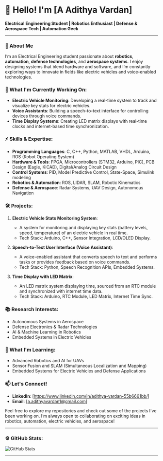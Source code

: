# 👋 Hello! I'm [A Adithya Vardan]  

**Electrical Engineering Student | Robotics Enthusiast | Defense & Aerospace Tech | Automation Geek**

---

### 🚀 About Me

I’m an Electrical Engineering student passionate about **robotics**, **automation**, **defense technologies**, and **aerospace systems**. I enjoy designing systems that blend hardware and software, and I’m constantly exploring ways to innovate in fields like electric vehicles and voice-enabled technologies.

### 🔭 What I'm Currently Working On:
- **Electric Vehicle Monitoring**: Developing a real-time system to track and visualize key stats for electric vehicles.
- **Voice Assistants**: Building a speech-to-text interface for controlling devices through voice commands.
- **Time Display Systems**: Creating LED matrix displays with real-time clocks and internet-based time synchronization.
  
### ⚡ Skills & Expertise:
- **Programming Languages**: C, C++, Python, MATLAB, VHDL, Arduino, ROS (Robot Operating System)
- **Hardware & Tools**: FPGA, Microcontrollers (STM32, Arduino, PIC), PCB Design (Eagle, KiCAD), Digital/Analog Circuit Design
- **Control Systems**: PID, Model Predictive Control, State-Space, Simulink modeling
- **Robotics & Automation**: ROS, LIDAR, SLAM, Robotic Kinematics
- **Defense & Aerospace**: Radar Systems, UAV Design, Autonomous Navigation

### 🛠️ Projects:
1. **Electric Vehicle Stats Monitoring System**: 
   - A system for monitoring and displaying key stats (battery levels, speed, temperature) of an electric vehicle in real time.
   - Tech Stack: Arduino, C++, Sensor Integration, LCD/OLED Display.

2. **Speech-to-Text User Interface (Voice Assistant)**:
   - A voice-enabled assistant that converts speech to text and performs tasks or provides feedback based on voice commands.
   - Tech Stack: Python, Speech Recognition APIs, Embedded Systems.

3. **Time Display with LED Matrix**:
   - An LED matrix system displaying time, sourced from an RTC module and synchronized with internet time data.
   - Tech Stack: Arduino, RTC Module, LED Matrix, Internet Time Sync.

### 📚 Research Interests:
- Autonomous Systems in Aerospace
- Defense Electronics & Radar Technologies
- AI & Machine Learning in Robotics
- Embedded Systems in Electric Vehicles

### 🌱 What I'm Learning:
- Advanced Robotics and AI for UAVs
- Sensor Fusion and SLAM (Simultaneous Localization and Mapping)
- Embedded Systems for Electric Vehicles and Defense Applications

### 📫 Let's Connect!
- **LinkedIn**: [https://www.linkedin.com/in/adithya-vardan-55b6661bb/]
- **Email**: [a.adithyavardan1@gmail.com]

Feel free to explore my repositories and check out some of the projects I've been working on. I’m always open to collaborating on exciting ideas in robotics, automation, electric vehicles, and aerospace!

---

### ⚙️ GitHub Stats:
![GitHub Stats](https://github-readme-stats.vercel.app/api?username=AdithyaVardan&show_icons=true&theme=radical)

---



